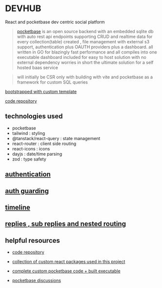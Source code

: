 # DEVHUB

React and pocketbase dev centric social platform

> [pocketbase](https://pocketbase.io/) is an open source backend with an embedded sqlite db with auto rest api endpoints supporting CRUD and realtime data for every collection(table) created ,
file management with external s3 support, authentication plus OAUTH providers plus a dashboard.
all written in GO for blazingly fast performance and all compiles into one executable  dashboard included for easy to host solution with no external dependency worries
in short the ultimate solution for a self hosted baas service


> will initially be CSR only with building with vite and pocketbase as a framework for custom SQL queries

[bootstrapped with custom template](https://github.com/tigawanna/vite-react-starter#README.md)

[code repository](https://github.com/tigawanna/devhub)

## technologies used
- pocketbase
- tailwind : styling
- @tanstack/react-query : state management
- react-router : client side routing
- react-icons : icons
- dayjs : date/time parsing
- zod : type safety



## [authentication](docs/authentication.md)

## [auth guarding](docs/authgurad.md)

## [timeline](docs/timeline.md)

## [replies , sub replies and nested routing](docs/nested-routing.md)









## helpful resources
- [code repository](https://github.com/tigawanna/devhub)

- [collection of custom react packages used in this project](https://www.npmjs.com/package/@denniskinuthia/tiny-pkgs)

- [complete custom pocketbase code + built executable](https://github.com/tigawanna/devhub-backend.git)

- [pocketbase discussions](https://github.com/pocketbase/pocketbase/discussions) 
